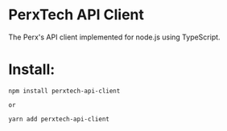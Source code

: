 PerxTech API Client
==

The Perx's API client implemented for node.js using TypeScript.

# Install:

```
npm install perxtech-api-client

or 

yarn add perxtech-api-client
```
